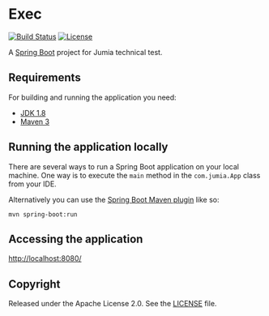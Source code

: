 # Exec

[![Build Status](https://travis-ci.org/crusuer/Exec.svg?branch=master)](https://travis-ci.org/crusuer/Exec)
[![License](http://img.shields.io/:license-apache-blue.svg)](http://www.apache.org/licenses/LICENSE-2.0.html)

A [Spring Boot](http://projects.spring.io/spring-boot/) project for Jumia technical test.

## Requirements

For building and running the application you need:

- [JDK 1.8](http://www.oracle.com/technetwork/java/javase/downloads/jdk8-downloads-2133151.html)
- [Maven 3](https://maven.apache.org)

## Running the application locally

There are several ways to run a Spring Boot application on your local machine. One way is to execute the `main` method in the `com.jumia.App` class from your IDE.

Alternatively you can use the [Spring Boot Maven plugin](https://docs.spring.io/spring-boot/docs/current/reference/html/build-tool-plugins-maven-plugin.html) like so:

```shell
mvn spring-boot:run
```
## Accessing the application

[http://localhost:8080/](http://localhost:8080/)



## Copyright

Released under the Apache License 2.0. See the [LICENSE](https://github.com/codecentric/springboot-sample-app/blob/master/LICENSE) file.
